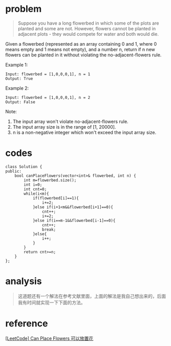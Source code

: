 # problem
>Suppose you have a long flowerbed in which some of the plots are planted and some are not. However, flowers cannot be planted in adjacent plots - they would compete for water and both would die.

Given a flowerbed (represented as an array containing 0 and 1, where 0 means empty and 1 means not empty), and a number n, return if n new flowers can be planted in it without violating the no-adjacent-flowers rule.

Example 1:
```
Input: flowerbed = [1,0,0,0,1], n = 1
Output: True
```
Example 2:
```
Input: flowerbed = [1,0,0,0,1], n = 2
Output: False
```
Note:
1. The input array won't violate no-adjacent-flowers rule.
2. The input array size is in the range of [1, 20000].
3. n is a non-negative integer which won't exceed the input array size.

# codes
```
class Solution {
public:
    bool canPlaceFlowers(vector<int>& flowerbed, int n) {
        int m=flowerbed.size();
        int i=0;
        int cnt=0;
        while(i<m){
            if(flowerbed[i]==1){
                i+=2;
            }else if(i+1<m&&flowerbed[i+1]==0){
                cnt++;
                i+=2;
            }else if(i==m-1&&flowerbed[i-1]==0){
                cnt++;
                break;
            }else{
                i++;
            }
        }
        return cnt>=n;
    }
};
```

# analysis
>这道题还有一个解法在参考文献里面，上面的解法是我自己想出来的，后面我有时间就实现一下下面的方法。

# reference
[[LeetCode] Can Place Flowers 可以放置花][1]


[1]: http://www.cnblogs.com/grandyang/p/6983982.html
